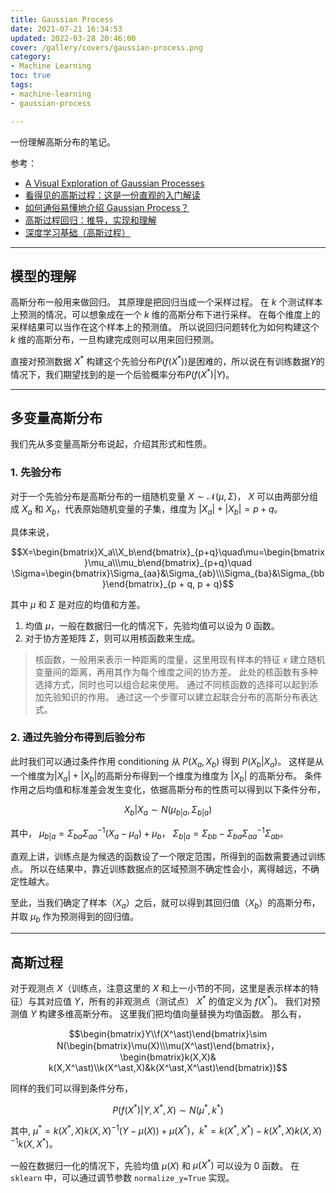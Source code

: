 ```yaml
---
title: Gaussian Process
date: 2021-07-21 16:34:53
updated: 2022-03-28 20:46:00
cover: /gallery/covers/gaussian-process.png
category: 
- Machine Learning
toc: true
tags: 
- machine-learning
- gaussian-process

---
```

<!-- omit in toc -->

一份理解高斯分布的笔记。

<!-- more -->

参考：
- [A Visual Exploration of Gaussian Processes](https://www.jgoertler.com/visual-exploration-gaussian-processes/)
- [看得见的高斯过程：这是一份直观的入门解读](https://zhuanlan.zhihu.com/p/56562456)
- [如何通俗易懂地介绍 Gaussian Process？](https://www.zhihu.com/question/46631426/answer/1735470753)
- [高斯过程回归：推导，实现和理解](https://zhuanlan.zhihu.com/p/104601803)
- [深度学习基础（高斯过程）](http://sirlis.cn/deep-learning-gaussian-process)

---------

## 模型的理解

高斯分布一般用来做回归。
其原理是把回归当成一个采样过程。
在 $k$ 个测试样本上预测的情况，可以想象成在一个 $k$ 维的高斯分布下进行采样。
在每个维度上的采样结果可以当作在这个样本上的预测值。
所以说回归问题转化为如何构建这个 $k$ 维的高斯分布，一旦构建完成则可以用来回归预测。

直接对预测数据 $X^\ast$ 构建这个先验分布$P(f(X^\ast))$是困难的，所以说在有训练数据$Y$的情况下，我们期望找到的是一个后验概率分布$P(f(X^\ast)|Y)$。

---------
## 多变量高斯分布

我们先从多变量高斯分布说起，介绍其形式和性质。

### 1. 先验分布

对于一个先验分布是高斯分布的一组随机变量 $X \sim \mathcal{N}(\mu,\,\Sigma)$， $X$ 可以由两部分组成 $X_a$ 和 $X_b$，代表原始随机变量的子集，维度为 $|X_a|+|X_b| = p + q$。

具体来说，

$$X=\begin{bmatrix}X_a\\X_b\end{bmatrix}_{p+q}\quad\mu=\begin{bmatrix}\mu_a\\\mu_b\end{bmatrix}_{p+q}\quad \Sigma=\begin{bmatrix}\Sigma_{aa}&\Sigma_{ab}\\\Sigma_{ba}&\Sigma_{bb}\end{bmatrix}_{p + q, p + q}$$

其中 $\mu$ 和 $\Sigma$ 是对应的均值和方差。
1. 均值 $\mu$，一般在数据归一化的情况下，先验均值可以设为 0 函数。
2. 对于协方差矩阵 $\Sigma$，则可以用核函数来生成。

> 核函数，一般用来表示一种距离的度量，这里用现有样本的特征 $x$ 建立随机变量间的距离，再用其作为每个维度之间的协方差。
此处的核函数有多种选择方式，同时也可以组合起来使用。
通过不同核函数的选择可以起到添加先验知识的作用。
通过这一个步骤可以建立起联合分布的高斯分布表达式。

### 2. 通过先验分布得到后验分布

此时我们可以通过条件作用 conditioning 从 $P(X_a,X_b)$ 得到 $P(X_b|X_a)$。
这样是从一个维度为$|X_a|+|X_b|$的高斯分布得到一个维度为维度为 $|X_b|$ 的高斯分布。
条件作用之后均值和标准差会发生变化，依据高斯分布的性质可以得到以下条件分布，

$$X_b|X_a\sim N(\mu_{b|a},\Sigma_{b|a})$$

其中，
$\mu_{b|a}=\Sigma_{ba}\Sigma^{-1}_{aa}(X_a-\mu_a)+\mu_b$，
$\Sigma_{b|a}=\Sigma_{bb}-\Sigma_{ba}\Sigma^{-1}_{aa}\Sigma_{ab}$。

直观上讲，训练点是为候选的函数设了一个限定范围，所得到的函数需要通过训练点。
所以在结果中，靠近训练数据点的区域预测不确定性会小，离得越远，不确定性越大。

至此，当我们确定了样本（$X_a$）之后，就可以得到其回归值（$X_b$）的高斯分布，并取 $\mu_b$ 作为预测得到的回归值。

--------
## 高斯过程

对于观测点 $X$（训练点，注意这里的 $X$ 和上一小节的不同，这里是表示样本的特征）与其对应值 $Y$，所有的非观测点（测试点） $X^\ast$ 的值定义为 $f(X^\ast)$。
我们对预测值 $Y$ 构建多维高斯分布。
这里我们把均值向量替换为均值函数。
那么有，

$$\begin{bmatrix}Y\\f(X^\ast)\end{bmatrix}\sim N(\begin{bmatrix}\mu(X)\\\mu(X^\ast)\end{bmatrix}，\begin{bmatrix}k(X,X)& k(X,X^\ast)\\k(X^\ast,X)&k(X^\ast,X^\ast)\end{bmatrix})$$

同样的我们可以得到条件分布，

$$P(f(X^\ast)|Y,X^\ast,X) \sim N(\mu^\ast,k^\ast)$$

其中, $\mu^\ast=k(X^\ast,X)k(X,X)^{-1}(Y-\mu(X))+\mu(X^\ast)$，$k^\ast=k(X^\ast,X^\ast)-k(X^\ast,X)k(X,X)^{-1}k(X,X^\ast)$。

一般在数据归一化的情况下，先验均值 $\mu(X)$ 和 $\mu(X^\ast)$ 可以设为 0 函数。
在 `sklearn` 中，可以通过调节参数 `normalize_y=True` 实现。
